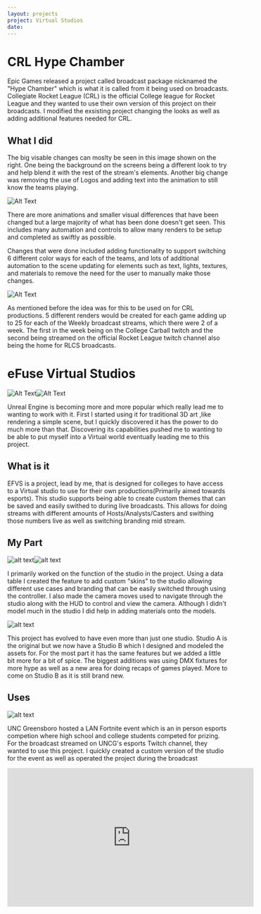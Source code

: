 ```yaml
---
layout: projects
project: Virtual Studios
date:
---
```


# CRL Hype Chamber

Epic Games released a project called broadcast package nicknamed the "Hype Chamber" which is what it is called from it being used on broadcasts. Collegiate Rocket League (CRL) is the official College league for Rocket League and they wanted to use their own version of this project on their broadcasts. I modified the exsisting project changing the looks as well as adding additional features needed for CRL.

## What I did

The big visable changes can moslty be seen in this image shown on the right. One being the background on the screens being a different look to try and help blend it with the rest of the stream's elements. Another big change was removing the use of Logos and adding text into the animation to still know the teams playing.

![Alt Text](../imgs/VirtualProduction/eFuse/CRLChamberMatchup.png)

There are more animations and smaller visual differences that have been changed but a large majority of what has been done doesn't get seen. This includes many automation and controls to allow many renders to be setup and completed as swiftly as possible.

Changes that were done included adding functionality to support switching 6 different color ways for each of the teams, and lots of additional automation to the scene updating for elements such as text, lights, textures, and materials to remove the need for the user to manually make those changes.

![Alt Text](../imgs/VirtualProduction/eFuse/RLTwitchCRL.png)

As mentioned before the idea was for this to be used on for CRL productions. 5 different renders would be created for each game adding up to 25 for each of the Weekly broadcast streams, which there were 2 of a week. The first in the week being on the College Carball twitch and the second being streamed on the official Rocket League twitch channel also being the home for RLCS broadcasts.

# eFuse Virtual Studios

![Alt Text](../imgs/VirtualProduction/eFuse/DrexelCasters.png)![Alt Text](../imgs/VirtualProduction/eFuse/DrexelHall.png)

Unreal Engine is becoming more and more popular which really lead me to wanting to work with it. First I started using it for traditional 3D art ,like rendering a simple scene, but I quickly discovered it has the power to do much more than that. Discovering its capabilities pushed me to wanting to be able to put myself into a Virtual world eventually leading me to this project.

## What is it

EFVS is a project, lead by me, that is designed for colleges to have access to a Virtual studio to use for their own productions(Primarily aimed towards esports). This studio supports being able to create custom themes that can be saved and easily swithed to during live broadcasts. This allows for doing streams with different amounts of Hosts/Analysts/Casters and swithing those numbers live as well as switching branding mid stream.

## My Part

![alt text](../imgs/VirtualProduction/eFuse/EFVSCCA.png)![alt text](../imgs/VirtualProduction/eFuse/EFVSFNCC.png)

I primarily worked on the function of the studio in the project. Using a data table I created the feature to add custom "skins" to the studio allowing different use cases and branding that can be easily switched through using the controller. I also made the camera moves used to navigate through the studio along with the HUD to control and view the camera. Although I didn't model much in the studio I did help in adding materials onto the models.

![alt text](../imgs/VirtualProduction/eFuse/HighresScreenshot00005.png)

This project has evolved to have even more than just one studio. Studio A is the original but we now have a Studio B which I designed and modeled the assets for. For the most part it has the same features but we added a little bit more for a bit of spice. The biggest additions was using DMX fixtures for more hype as well as a new area for doing recaps of games played. More to come on Studio B as it is still brand new.

## Uses

![alt text](../imgs/VirtualProduction/eFuse/UNCGBroadcast.png)

UNC Greensboro hosted a LAN Fortnite event which is an in person esports competion where high school and college students competed for prizing. For the broadcast streamed on UNCG's esports Twitch channel, they wanted to use this project. I quickly created a custom version of the studio for the event as well as operated the project during the broadcast

<div class="Center">
    <iframe width="560" height="315" src="https://www.youtube.com/embed/1POvIT2rx-4" title="YouTube video player" frameborder="0" allow="accelerometer; autoplay; clipboard-write; encrypted-media; gyroscope; picture-in-picture" allowfullscreen></iframe>
</div>
